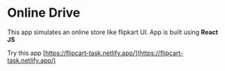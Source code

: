 # Online Drive
This app simulates an online store like flipkart UI. App is built using **React JS**

Try this app [https://flipcart-task.netlify.app/](https://flipcart-task.netlify.app/)